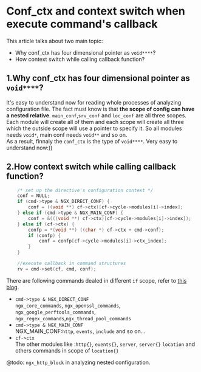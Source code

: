# Conf_ctx and context switch when execute command's callback
This article talks about two main topic:  
- Why conf_ctx has four dimensional pointer as `void****`?
- How context switch while calling callback function?

## 1.Why conf_ctx has four dimensional pointer as `void****`?
It's easy to understand now for reading whole processes of analyzing configuration file. The fact must know is that **the scope of config can have a nested relative**. `main_conf`,`srv_conf` and `loc_conf` are all three scopes. Each module will create all of them and each scope will create all three which the outside scope will use a pointer to specify it. So all modules needs `void*`, main conf needs `void**` and so on.  
As a result, finnaly the `conf_ctx` is the type of `void****`. Very easy to understand now:))  
## 2.How context switch while calling callback function? 
```c
    /* set up the directive's configuration context */
    conf = NULL;
    if (cmd->type & NGX_DIRECT_CONF) {
        conf = ((void **) cf->ctx)[cf->cycle->modules[i]->index];
    } else if (cmd->type & NGX_MAIN_CONF) {
        conf = &(((void **) cf->ctx)[cf->cycle->modules[i]->index]);
    } else if (cf->ctx) {
        confp = *(void **) ((char *) cf->ctx + cmd->conf);
        if (confp) {
            conf = confp[cf->cycle->modules[i]->ctx_index];
        }
    }

    //execute callback in command structures
    rv = cmd->set(cf, cmd, conf);
```
There are following commands dealed in different `if` scope, refer to [this blog](http://www.xcstuido.com/2020/09/29/nginx-annotated-2/#ngx-conf-handler%E5%87%BD%E6%95%B0).  
- `cmd->type & NGX_DIRECT_CONF`  
`ngx_core_commands`, `ngx_openssl_commands`, `ngx_google_perftools_commands`, `ngx_regex_commands`,`ngx_thread_pool_commands`  
- `cmd->type & NGX_MAIN_CONF`  
NGX_MAIN_CONF:`http`, `events`, `include` and so on...  
- `cf->ctx`  
The other modules like :`http{}`, `events{}`, `server`, `server{}` `location` and others commands in scope of `location{}`  

@todo: `ngx_http_block` in analyzing nested configuration.  

